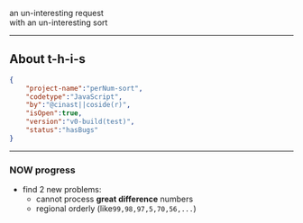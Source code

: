an un-interesting request  
with an un-interesting sort

---

## About t-h-i-s

```JSON
{
    "project-name":"perNum-sort",
    "codetype":"JavaScript",
    "by":"@cinast||coside(r)",
    "isOpen":true,
    "version":"v0-build(test)",
    "status":"hasBugs"
}
```
---
### NOW progress
- find 2 new problems:
  - cannot process **great difference** numbers
  - regional orderly &#10; (like`99,98,97,5,70,56,...`)
